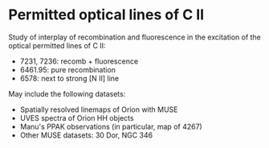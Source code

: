 # Permitted optical lines of C II

Study of interplay of recombination and fluorescence in the excitation of the optical permitted lines of C II:
+ 7231, 7236: recomb + fluorescence
+ 6461.95: pure recombination
+ 6578: next to strong [N II] line

May include the following datasets:
  * Spatially resolved linemaps of Orion with MUSE
  * UVES spectra of Orion HH objects
  * Manu's PPAK observations (in particular, map of 4267)
  * Other MUSE datasets: 30 Dor, NGC 346
